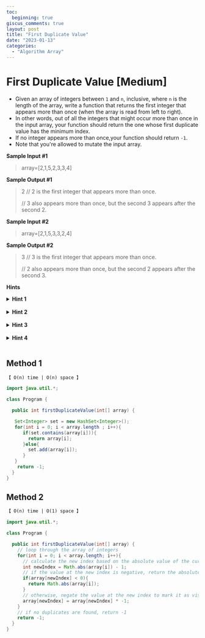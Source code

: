 ```yaml
---
toc:
  beginning: true
giscus_comments: true
layout: post
title: "First Duplicate Value"
date: "2023-01-13"
categories:
  - "Algorithm Array"
---
```


# First Duplicate Value [Medium]

- Given an array of integers between `1` and `n`,  inclusive, where `n` is the length of the array,  write a function that returns the first integer that appears more than once (when the array is read from left to right).
- In other words, out of all the integers that might occur more than once in the input array, your function should return the one whose first duplicate value has the minimum index.
- If no integer appears more than once,your function should return `-1`.
- Note that you're allowed to mutate the input array.

**Sample Input #1**

> array=[2,1,5,2,3,3,4]

**Sample Output #1**

> 2 // 2 is the first integer that appears more than once.
>
> // 3 also appears more than once, but the second 3 appears after the second 2.



**Sample Input #2**

> array=[2,1,5,3,3,2,4]

**Sample Output #2**

> 3 // 3 is the first integer that appears more than once.
>
> // 2 also appears more than once, but the second 2 appears after the second 3.


**Hints**
<br>
<details> <summary><b>Hint 1</b></summary>
    <br>
    <i><strong> The brute-force solution can be done in O(n^2)time.Think about how you can determine if a value appears twice in an array. </strong></i>
</details>

<br>

<details> <summary><b>Hint 2</b></summary>
    <br>
    <i><strong> You can use a data structure that has constant-time lookups to keep track of integers that you've seen already.This leads the way to a linear-time solution.  </strong></i>
</details>

<br>

<details> <summary><b>Hint 3</b></summary>
    <br>
    <i><strong> You should always pay close attention to the details of a question's prompt.In this question, the integers in the array are between 1 and n,inclusive,where n is the length of the input array.The prompt also explicitly allows us to mutate the array.How can these details help us find a better solution,either time-complexity-wise or space-complexity-wise? </strong></i>
</details>

<br>

<details> <summary><b>Hint 4</b></summary>
    <br>
    <i><strong> Since the integers are between 1 and the length of the input array,you can map them to indices in the array itself by subtracting 1 from them.Once you've mapped an integer to an index in the array,you can mutate the value in the array at that index and make it negative (by multiplying it by -1).Since the integers normally aren't negative,the first time that you encounter a negative value at the index that an integer maps to,you'll know that you'll have already seen that integer.  </strong></i>
</details>

<br>


## Method 1

```tex
【 O(n) time | O(n) space 】
```



```java
import java.util.*;

class Program {

  public int firstDuplicateValue(int[] array) {

   Set<Integer> set = new HashSet<Integer>();
   for(int i = 0; i < array.length ; i++){
      if(set.contains(array[i])){
        return array[i];
      }else{
        set.add(array[i]);
      }
   }
    return -1;
  }
}
```



## Method 2


```tex
【 O(n) time | O(1) space 】
```



```java
import java.util.*;

class Program {

  public int firstDuplicateValue(int[] array) {
    // loop through the array of integers
    for(int i = 0; i < array.length; i++){
      // calculate the new index based on the absolute value of the current integer in the array  
      int newIndex = Math.abs(array[i]) - 1;
      // if the value at the new index is negative, return the absolute value of the current integer
      if(array[newIndex] < 0){
        return Math.abs(array[i]);
      }
      // otherwise, negate the value at the new index to mark it as visited
      array[newIndex] = array[newIndex] * -1;
    }
    // if no duplicates are found, return -1
    return -1;
  }
}
```

